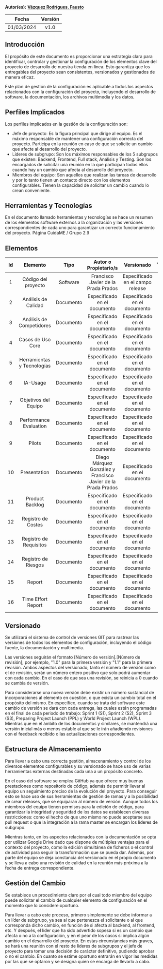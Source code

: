 ﻿**Autor(es):** **[Vázquez Rodrígues, Fausto](./grupo)**

|**Fecha**|**Versión**|
| :-: | :-: |
|01/03/2024|v1.0|


## Introducción
El propósito de este documento es proporcionar una estrategia clara para identificar, controlar y gestionar la configuración de los elementos clave del proyecto de desarrollo de nuestra tienda en línea. Esto garantiza que los entregables del proyecto sean consistentes, versionados y gestionados de manera eficaz.

Este plan de gestión de la configuración es aplicable a todos los aspectos relacionados con la configuración del proyecto, incluyendo el desarrollo de software, la documentación, los archivos multimedia y los datos.

## Perfiles Implicados
Los perfiles implicados en la gestión de la configuración son:

- Jefe de proyecto: Es la figura principal que dirige al equipo. Es el máximo responsable de mantener una configuración correcta del proyecto. Participa en la reunión en caso de que se solicite un cambio que afecte al desarrollo del proyecto. 
- Líderes de subgrupo: Son los máximos responsables de los 5 subgrupos que existen: Backend, Frontend, Full stack, Análisis y Testing. Son los encargados de solicitar una reunión en la que participan todos ellos cuando hay un cambio que afecta al desarrollo del proyecto. 
- Miembros del equipo: Son aquellos que realizan las tareas de desarrollo y por lo tanto tienen un contacto directo con los elementos configurables. Tienen la capacidad de solicitar un cambio cuando lo crean conveniente.

## Herramientas y Tecnologías
En el documento llamado herramientas y tecnologías se hace un resumen de los elementos software externos a la organización y las versiones correspondientes de cada uno para garantizar un correcto funcionamiento del proyecto.
Página 			CuidaME / Grupo 2.9
## Elementos


|**Id**|**Elemento**|**Tipo**|**Autor o Propietario/s**|**Versionado**|**Accesible Por**|
| :-: | :-: | :-: | :-: | :-: | :-: |
|1|Código del proyecto|Software|Francisco Javier de la Prada Prados|Especificado en el campo release|Todos|
|2|Análisis de Calidad|Documento|Especificado en el documento|Especificado en el documento|Todos|
|3|Análisis de Competidores|Documento|Especificado en el documento|Especificado en el documento|Todos|
|4|Casos de Uso Core|Documento|Especificado en el documento|Especificado en el documento|Todos|
|5|Herramientas y Tecnologías|Documento|Especificado en el documento|Especificado en el documento|Todos|
|6|IA-Usage|Documento|Especificado en el documento|Especificado en el documento|Todos|
|7|Objetivos del Equipo|Documento|Especificado en el documento|Especificado en el documento|Todos|
|8|Performance Evaluation|Documento|Especificado en el documento|Especificado en el documento|Todos|
|9|Pilots|Documento|Especificado en el documento|Especificado en el documento|Todos|
|10|Presentation|Documento|Diego Márquez González y Francisco Javier de la Prada Prados|Especificado en el documento|Todos|
|11|Product Backlog|Documento|Especificado en el documento|Especificado en el documento|Todos|
|12|Registro de Costes|Documento|Especificado en el documento|Especificado en el documento|Todos|
|13|Registro de Requisitos|Documento|Especificado en el documento|Especificado en el documento|Todos|
|14|Registro de Riesgos|Documento|Especificado en el documento|Especificado en el documento|Todos|
|15|Report|Documento|Especificado en el documento|Especificado en el documento|Todos|
|16|Time Effort Report|Documento|Especificado en el documento|Especificado en el documento|Todos|

## Versionado
Se utilizará el sistema de control de versiones GIT para rastrear las versiones de todos los elementos de configuración, incluyendo el código fuente, la documentación y multimedia.

Las versiones seguirán el formato [Número de versión].[Número de revisión], por ejemplo, "1.0" para la primera versión y "1.1" para la primera revisión. Ambos aspectos del versionado, tanto el número de versión como el de revisión, serán un número entero positivo que solo podrá aumentar con cada cambio. En el caso de que sea una revisión, se reinicia a 0 cuando se cambia de versión.

Para considerarse una nueva versión debe existir un número sustancial de incorporaciones al elemento en cuestión, o que exista un cambio total en el propósito del mismo. En específico, cuando se trata del software este cambio de versión se dará con cada entrega, las cuales están programadas en el final de cada periodo de trabajo: Sprint 1 (S1), Sprint 2 (S2), Sprint 3 (S3), Preparing Project Launch (PPL) y World Project Launch (WPL). Mientras que en el ámbito de los documentos y similares, se mantendrá una versión inicial más o menos estable al que se le irán añadiendo revisiones con el feedback recibido o las actualizaciones correspondientes.

## Estructura de Almacenamiento
Para llevar a cabo una correcta gestión, almacenamiento y control de los diversos elementos configurables y su versionado se hace uso de varias herramientas externas destinadas cada una a un propósito concreto.

En el caso del software se emplea GitHub ya que ofrece muy buenas prestaciones como repositorio de código, además de permitir llevar al equipo un seguimiento preciso de la evolución del proyecto. Para conseguir esto se hace uso de sus herramientas de gestión de ramas y a la posibilidad de crear releases, que se equiparan al número de versión. Aunque todos los miembros del equipo tienen permisos para la edición de código, para garantizar la integridad y seguridad de los datos se establecen diversas restricciones: como el hecho de que uno mismo no puede aceptarse sus pull request o que la integración a la rama master se encargan los líderes de subgrupo.

Mientras tanto, en los aspectos relacionados con la documentación se opta por utilizar Google Drive dado que dispone de múltiples ventajas para el contexto del proyecto, como la edición simultánea de ficheros o el control de actividad para seguir la transformación que se pueda dar. Además, por parte del equipo se deja constancia del versionado en el propio documento y se lleva a cabo una revisión de calidad en la reunión más próxima a la fecha de entrega correspondiente.

## Gestión del Cambio
Se establece un procedimiento claro por el cual todo miembro del equipo puede solicitar el cambio de cualquier elemento de configuración en el momento que lo considere oportuno.

Para llevar a cabo este proceso, primero simplemente se debe informar a un líder de subgrupo, ya sea al que pertenezca el solicitante o al que corresponda dicho cambio, en función de si afecta al backend, al frontend, etc. Y después, el líder que ha sido advertido sopesa si es un cambio que afecta o no a la configuración, y en el peor de los casos si implica algún cambio en el desarrollo del proyecto. En estas circunstancias más graves, se hará una reunión con el resto de líderes de subgrupos y el jefe de proyecto para tomar una decisión de carácter definitivo, pudiendo aprobar o no el cambio. En cuanto se estime oportuno entrarán en vigor las medidas por las que se optaron y se designa quien se encarga de llevarlo a cabo.
